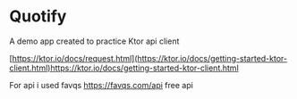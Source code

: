 # Quotify


A demo app created to practice Ktor api client

[https://ktor.io/docs/request.html](https://ktor.io/docs/getting-started-ktor-client.html)https://ktor.io/docs/getting-started-ktor-client.html

For api i used  favqs https://favqs.com/api free api 


